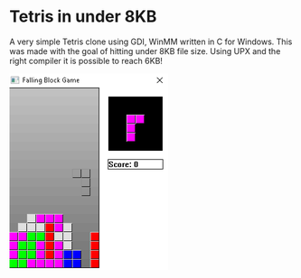 # Tetris in under 8KB
A very simple Tetris clone using GDI, WinMM written in C for Windows. This was made with the goal of hitting under 8KB file size. Using UPX and the right compiler it is possible to reach 6KB!

![Scaled down image](capture.png)
